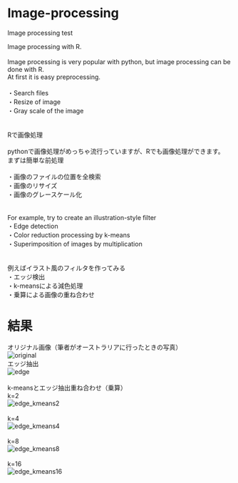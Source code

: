 # Image-processing
Image processing test

Image processing with R.<br>
<br>
Image processing is very popular with python, but image processing can be done with R.<br>
At first it is easy preprocessing.<br>
<br>
・Search files<br>
・Resize of image<br>
・Gray scale of the image<br>
<br><br>
Rで画像処理<br>
<br>
pythonで画像処理がめっちゃ流行っていますが、Rでも画像処理ができます。<br>
まずは簡単な前処理<br>
<br>
・画像のファイルの位置を全検索<br>
・画像のリサイズ<br>
・画像のグレースケール化<br>
<br><br>
For example, try to create an illustration-style filter<br>
・Edge detection<br>
・Color reduction processing by k-means<br>
・Superimposition of images by multiplication<br>
<br><br>
例えばイラスト風のフィルタを作ってみる<br>
・エッジ検出<br>
・k-meansによる減色処理<br>
・乗算による画像の重ね合わせ<br>

# 結果
オリジナル画像（筆者がオーストラリアに行ったときの写真）<br>
![original](https://user-images.githubusercontent.com/29366710/58598617-133f0000-82b8-11e9-9516-0eb38bc49303.jpg)<br>
エッジ抽出<br>
![edge](https://user-images.githubusercontent.com/29366710/58598701-5dc07c80-82b8-11e9-99fe-41b56957ebc6.jpg)<br><br>
k-meansとエッジ抽出重ね合わせ（乗算）<br>
k=2<br>
![edge_kmeans2](https://user-images.githubusercontent.com/29366710/58598675-484b5280-82b8-11e9-99e9-fffa1b4ecd69.jpg)<br><br>
k=4<br>
![edge_kmeans4](https://user-images.githubusercontent.com/29366710/58598678-4bded980-82b8-11e9-9c5b-d4a16860c912.jpg)<br><br>
k=8<br>
![edge_kmeans8](https://user-images.githubusercontent.com/29366710/58598682-4ed9ca00-82b8-11e9-8982-60bf6d523225.jpg)<br><br>
k=16<br>
![edge_kmeans16](https://user-images.githubusercontent.com/29366710/58598687-5305e780-82b8-11e9-8b21-c301b66c62ed.jpg)<br>

